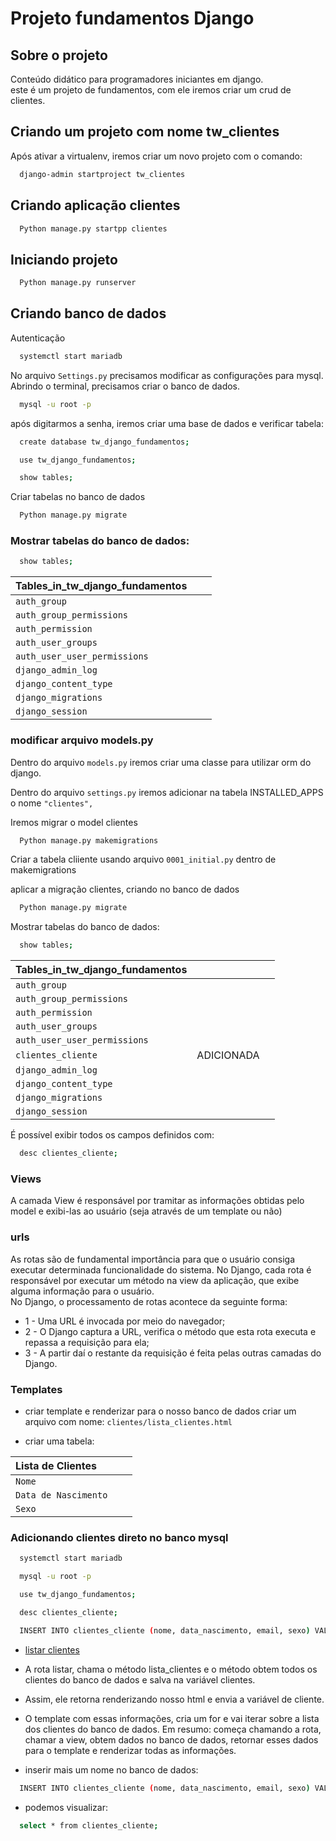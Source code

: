 # Projeto fundamentos Django

## Sobre o projeto

Conteúdo didático para programadores iniciantes em django.\
este é um projeto de fundamentos, com ele iremos criar um crud de clientes.

## Criando um projeto com nome tw_clientes

Após ativar a virtualenv, iremos criar um novo projeto com o comando:

```bash
  django-admin startproject tw_clientes
```

## Criando aplicação clientes

```bash
  Python manage.py startpp clientes
```

## Iniciando projeto

```bash
  Python manage.py runserver
```

## Criando banco de dados

Autenticação

```bash
  systemctl start mariadb
```

No arquivo `Settings.py` precisamos modificar as configurações para mysql.\
Abrindo o terminal, precisamos criar o banco de dados.

```bash
  mysql -u root -p
```

após digitarmos a senha, iremos criar uma base de dados e verificar tabela:

```bash
  create database tw_django_fundamentos;
```

```bash
  use tw_django_fundamentos;
```

```bash
  show tables;
```

Criar tabelas no banco de dados

```bash
  Python manage.py migrate
```

### Mostrar tabelas do banco de dados:

```bash
  show tables;
```

| Tables_in_tw_django_fundamentos |     |     |
| :------------------------------ | :-- | :-- |
| `auth_group `                   |     |     |
| `auth_group_permissions`        |     |     |
| `auth_permission`               |     |     |
| `auth_user_groups`              |     |     |
| `auth_user_user_permissions`    |     |     |
| `django_admin_log`              |     |     |
| `django_content_type`           |     |     |
| `django_migrations`             |     |     |
| `django_session`                |     |     |

### modificar arquivo models.py

Dentro do arquivo `models.py` iremos criar uma classe para utilizar orm do django.

Dentro do arquivo `settings.py` iremos adicionar na tabela INSTALLED_APPS o nome `"clientes",`

Iremos migrar o model clientes

```bash
  Python manage.py makemigrations
```

Criar a tabela cliiente usando arquivo `0001_initial.py` dentro de makemigrations

aplicar a migração clientes, criando no banco de dados

```bash
  Python manage.py migrate
```

Mostrar tabelas do banco de dados:

```bash
  show tables;
```

| Tables_in_tw_django_fundamentos |            |     |
| :------------------------------ | :--------- | :-- |
| `auth_group `                   |            |     |
| `auth_group_permissions`        |            |     |
| `auth_permission`               |            |     |
| `auth_user_groups`              |            |     |
| `auth_user_user_permissions`    |            |     |
| `clientes_cliente`              | ADICIONADA |     |
| `django_admin_log`              |            |     |
| `django_content_type`           |            |     |
| `django_migrations`             |            |     |
| `django_session`                |            |     |

É possível exibir todos os campos definidos com:

```bash
  desc clientes_cliente;
```

### Views

A camada View é responsável por tramitar as informações obtidas pelo model e exibi-las ao usuário (seja através de
um template ou não)

### urls

As rotas são de fundamental importância para que o usuário consiga executar determinada funcionalidade do
sistema. No Django, cada rota é responsável por executar um método na view da aplicação, que exibe alguma
informação para o usuário.\
No Django, o processamento de rotas acontece da seguinte forma:

- 1 - Uma URL é invocada por meio do navegador;
- 2 - O Django captura a URL, verifica o método que esta rota executa e repassa a requisição para ela;
- 3 - A partir daí o restante da requisição é feita pelas outras camadas do Django.

### Templates

- criar template e renderizar para o nosso banco de dados
  criar um arquivo com nome: `clientes/lista_clientes.html`

- criar uma tabela:

| Lista de Clientes    |     |     |
| :------------------- | :-- | :-- |
| `Nome `              |     |     |
| `Data de Nascimento` |     |     |
| `Sexo`               |     |     |

### Adicionando clientes direto no banco mysql

```bash
  systemctl start mariadb
```

```bash
  mysql -u root -p
```

```bash
  use tw_django_fundamentos;
```

```bash
  desc clientes_cliente;
```

```bash
  INSERT INTO clientes_cliente (nome, data_nascimento, email, sexo) VALUES ("João", '1990-01-01', "joao@gmail.com", "M")
```

- [listar clientes](http://127.0.0.1:8000/clientes/listar)

- A rota listar, chama o método lista_clientes e o método obtem todos os clientes do banco de dados e salva na variável clientes.
- Assim, ele retorna renderizando nosso html e envia a variável de cliente.
- O template com essas informações, cria um for e vai iterar sobre a lista dos clientes do banco de dados.
  Em resumo: começa chamando a rota, chamar a view, obtem dados no banco de dados, retornar esses dados para o template e renderizar todas as informações.

- inserir mais um nome no banco de dados:

```bash
  INSERT INTO clientes_cliente (nome, data_nascimento, email, sexo) VALUES ("Maria", '1989-02-01', "maria@mail.com", "F");
```

- podemos visualizar:

```bash
  select * from clientes_cliente;
```

